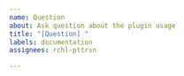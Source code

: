 ```yaml
---
name: Question
about: Ask question about the plugin usage
title: "[Question] "
labels: documentation
assignees: rchl-pttrsn

---
```



